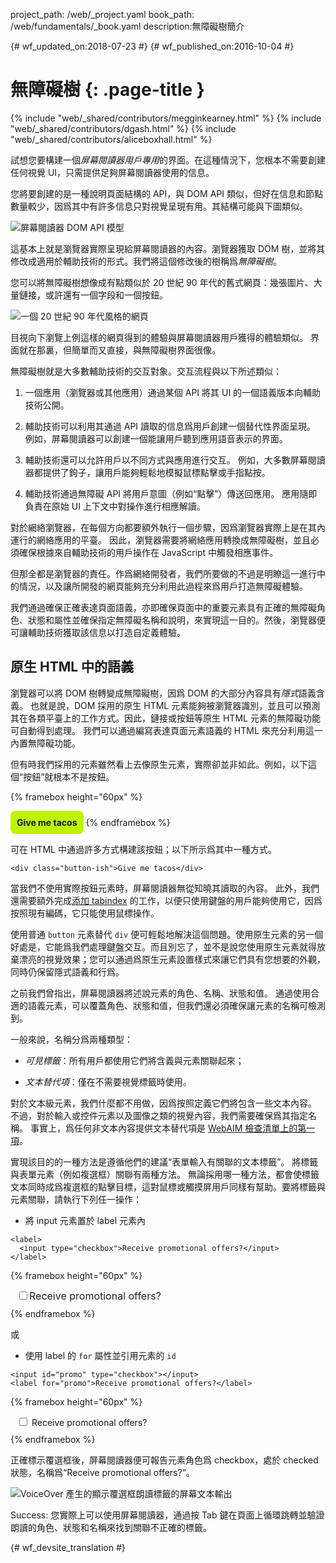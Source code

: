project_path: /web/_project.yaml
book_path: /web/fundamentals/_book.yaml
description:無障礙樹簡介


{# wf_updated_on:2018-07-23 #}
{# wf_published_on:2016-10-04 #}

# 無障礙樹 {: .page-title }

{% include "web/_shared/contributors/megginkearney.html" %}
{% include "web/_shared/contributors/dgash.html" %}
{% include "web/_shared/contributors/aliceboxhall.html" %}



試想您要構建一個*屏幕閱讀器用戶專用*的界面。在這種情況下，您根本不需要創建任何視覺 UI，只需提供足夠屏幕閱讀器使用的信息。



您將要創建的是一種說明頁面結構的 API，與 DOM API 類似，但好在信息和節點數量較少，因爲其中有許多信息只對視覺呈現有用。其結構可能與下圖類似。


![屏幕閱讀器 DOM API 模型](imgs/treestructure.jpg)

這基本上就是瀏覽器實際呈現給屏幕閱讀器的內容。瀏覽器獲取 DOM 樹，並將其修改成適用於輔助技術的形式。我們將這個修改後的樹稱爲*無障礙樹*。


您可以將無障礙樹想像成有點類似於 20 世紀 90 年代的舊式網頁：幾張圖片、大量鏈接，或許還有一個字段和一個按鈕。


![一個 20 世紀 90 年代風格的網頁](imgs/google1998.png)

目視向下瀏覽上例這樣的網頁得到的體驗與屏幕閱讀器用戶獲得的體驗類似。
界面就在那裏，但簡單而又直接，與無障礙樹界面很像。


無障礙樹就是大多數輔助技術的交互對象。交互流程與以下所述類似：


 1. 一個應用（瀏覽器或其他應用）通過某個 API 將其 UI 的一個語義版本向輔助技術公開。

 1. 輔助技術可以利用其通過 API 讀取的信息爲用戶創建一個替代性界面呈現。
例如，屏幕閱讀器可以創建一個能讓用戶聽到應用語音表示的界面。


 1. 輔助技術還可以允許用戶以不同方式與應用進行交互。
例如，大多數屏幕閱讀器都提供了鉤子，讓用戶能夠輕鬆地模擬鼠標點擊或手指點按。

 1. 輔助技術通過無障礙 API 將用戶意圖（例如“點擊”）傳送回應用。
應用隨即負責在原始 UI 上下文中對操作進行相應解讀。


對於網絡瀏覽器，在每個方向都要額外執行一個步驟，因爲瀏覽器實際上是在其內運行的網絡應用的平臺。
因此，瀏覽器需要將網絡應用轉換成無障礙樹，並且必須確保根據來自輔助技術的用戶操作在 JavaScript 中觸發相應事件。




但那全都是瀏覽器的責任。作爲網絡開發者，我們所要做的不過是明瞭這一進行中的情況，以及讓所開發的網頁能夠充分利用此過程來爲用戶打造無障礙體驗。



我們通過確保正確表達頁面語義，亦即確保頁面中的重要元素具有正確的無障礙角色、狀態和屬性並確保指定無障礙名稱和說明，來實現這一目的。然後，瀏覽器便可讓輔助技術獲取該信息以打造自定義體驗。


## 原生 HTML 中的語義

瀏覽器可以將 DOM 樹轉變成無障礙樹，因爲 DOM 的大部分內容具有*隱式*語義含義。
也就是說，DOM 採用的原生 HTML 元素能夠被瀏覽器識別，並且可以預測其在各類平臺上的工作方式。因此，鏈接或按鈕等原生 HTML 元素的無障礙功能可自動得到處理。
我們可以通過編寫表達頁面元素語義的 HTML 來充分利用這一內置無障礙功能。


但有時我們採用的元素雖然看上去像原生元素，實際卻並非如此。例如，以下這個“按鈕”就根本不是按鈕。


{% framebox height="60px" %}
<style>
    .fancy-btn {
        display: inline-block;
        background: #BEF400;
        border-radius: 8px;
        padding: 10px;
        font-weight: bold;
        user-select: none;
        cursor: pointer;
    }
</style>
<div class="fancy-btn">Give me tacos</div>
{% endframebox %}

可在 HTML 中通過許多方式構建該按鈕；以下所示爲其中一種方式。


    <div class="button-ish">Give me tacos</div>


當我們不使用實際按鈕元素時，屏幕閱讀器無從知曉其讀取的內容。
此外，我們還需要額外完成[添加 tabindex](/web/fundamentals/accessibility/focus/using-tabindex) 的工作，以便只使用鍵盤的用戶能夠使用它，因爲按照現有編碼，它只能使用鼠標操作。




使用普通 `button` 元素替代 `div` 便可輕鬆地解決這個問題。使用原生元素的另一個好處是，它能爲我們處理鍵盤交互。而且別忘了，並不是說您使用原生元素就得放棄漂亮的視覺效果；您可以通過爲原生元素設置樣式來讓它們具有您想要的外觀，同時仍保留隱式語義和行爲。




之前我們曾指出，屏幕閱讀器將述說元素的角色、名稱、狀態和值。
通過使用合適的語義元素，可以覆蓋角色、狀態和值，但我們還必須確保讓元素的名稱可檢測到。



一般來說，名稱分爲兩種類型：

 - *可見標籤*：所有用戶都使用它們將含義與元素關聯起來；

 - *文本替代項*：僅在不需要視覺標籤時使用。


對於文本級元素，我們什麼都不用做，因爲按照定義它們將包含一些文本內容。
不過，對於輸入或控件元素以及圖像之類的視覺內容，我們需要確保爲其指定名稱。
事實上，爲任何非文本內容提供文本替代項是 [WebAIM 檢查清單上的第一項](http://webaim.org/standards/wcag/checklist#g1.1)。



實現該目的的一種方法是遵循他們的建議“表單輸入有關聯的文本標籤”。
將標籤與表單元素（例如複選框）關聯有兩種方法。
無論採用哪一種方法，都會使標籤文本同時成爲複選框的點擊目標，這對鼠標或觸摸屏用戶同樣有幫助。要將標籤與元素關聯，請執行下列任一操作：

 - 將 input 元素置於 label 元素內

<div class="clearfix"></div>

    <label>
      <input type="checkbox">Receive promotional offers?</input>
    </label>


{% framebox height="60px" %}
<div style="margin: 10px;">
    <label style="font-size: 16px; color: #212121;">
        <input type="checkbox">Receive promotional offers?</input>
    </label>
</div>
{% endframebox %}


或

 - 使用 label 的 `for` 屬性並引用元素的 `id`

<div class="clearfix"></div>

    <input id="promo" type="checkbox"></input>
    <label for="promo">Receive promotional offers?</label>


{% framebox height="60px" %}
<div style="margin: 10px;">
    <input id="promo" type="checkbox"></input>
    <label for="promo">Receive promotional offers?</label>
</div>
{% endframebox %}


正確標示覆選框後，屏幕閱讀器便可報告元素角色爲 checkbox，處於 checked 狀態，名稱爲“Receive promotional offers?”。



![VoiceOver 產生的顯示覆選框朗讀標籤的屏幕文本輸出](imgs/promo-offers.png)

Success: 您實際上可以使用屏幕閱讀器，通過按 Tab 鍵在頁面上循環跳轉並驗證朗讀的角色、狀態和名稱來找到關聯不正確的標籤。






{# wf_devsite_translation #}

